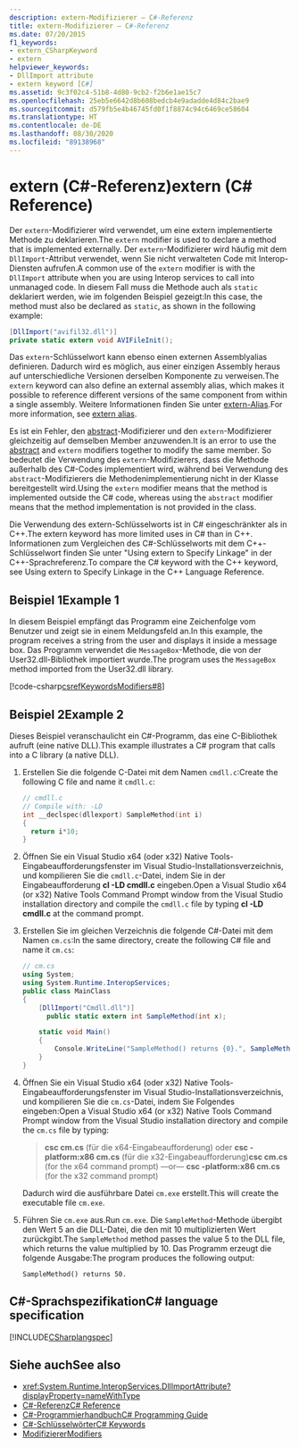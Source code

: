 ```yaml
---
description: extern-Modifizierer – C#-Referenz
title: extern-Modifizierer – C#-Referenz
ms.date: 07/20/2015
f1_keywords:
- extern_CSharpKeyword
- extern
helpviewer_keywords:
- DllImport attribute
- extern keyword [C#]
ms.assetid: 9c3f02c4-51b8-4d80-9cb2-f2b6e1ae15c7
ms.openlocfilehash: 25eb5e6642d8b608bedcb4e9adadde4d84c2bae9
ms.sourcegitcommit: d579fb5e4b46745fd0f1f8874c94c6469ce58604
ms.translationtype: HT
ms.contentlocale: de-DE
ms.lasthandoff: 08/30/2020
ms.locfileid: "89138968"
---
```

# <a name="extern-c-reference"></a><span data-ttu-id="03307-103">extern (C#-Referenz)</span><span class="sxs-lookup"><span data-stu-id="03307-103">extern (C# Reference)</span></span>

<span data-ttu-id="03307-104">Der `extern`-Modifizierer wird verwendet, um eine extern implementierte Methode zu deklarieren.</span><span class="sxs-lookup"><span data-stu-id="03307-104">The `extern` modifier is used to declare a method that is implemented externally.</span></span> <span data-ttu-id="03307-105">Der `extern`-Modifizierer wird häufig mit dem `DllImport`-Attribut verwendet, wenn Sie nicht verwalteten Code mit Interop-Diensten aufrufen.</span><span class="sxs-lookup"><span data-stu-id="03307-105">A common use of the `extern` modifier is with the `DllImport` attribute when you are using Interop services to call into unmanaged code.</span></span> <span data-ttu-id="03307-106">In diesem Fall muss die Methode auch als `static` deklariert werden, wie im folgenden Beispiel gezeigt:</span><span class="sxs-lookup"><span data-stu-id="03307-106">In this case, the method must also be declared as `static`, as shown in the following example:</span></span>

```csharp
[DllImport("avifil32.dll")]
private static extern void AVIFileInit();
```

<span data-ttu-id="03307-107">Das `extern`-Schlüsselwort kann ebenso einen externen Assemblyalias definieren. Dadurch wird es möglich, aus einer einzigen Assembly heraus auf unterschiedliche Versionen derselben Komponente zu verweisen.</span><span class="sxs-lookup"><span data-stu-id="03307-107">The `extern` keyword can also define an external assembly alias, which makes it possible to reference different versions of the same component from within a single assembly.</span></span> <span data-ttu-id="03307-108">Weitere Informationen finden Sie unter [extern-Alias](extern-alias.md).</span><span class="sxs-lookup"><span data-stu-id="03307-108">For more information, see [extern alias](extern-alias.md).</span></span>

<span data-ttu-id="03307-109">Es ist ein Fehler, den [abstract](abstract.md)-Modifizierer und den `extern`-Modifizierer gleichzeitig auf demselben Member anzuwenden.</span><span class="sxs-lookup"><span data-stu-id="03307-109">It is an error to use the [abstract](abstract.md) and `extern` modifiers together to modify the same member.</span></span> <span data-ttu-id="03307-110">So bedeutet die Verwendung des `extern`-Modifizierers, dass die Methode außerhalb des C#-Codes implementiert wird, während bei Verwendung des `abstract`-Modifizierers die Methodenimplementierung nicht in der Klasse bereitgestellt wird.</span><span class="sxs-lookup"><span data-stu-id="03307-110">Using the `extern` modifier means that the method is implemented outside the C# code, whereas using the `abstract` modifier means that the method implementation is not provided in the class.</span></span>

<span data-ttu-id="03307-111">Die Verwendung des extern-Schlüsselworts ist in C# eingeschränkter als in C++.</span><span class="sxs-lookup"><span data-stu-id="03307-111">The extern keyword has more limited uses in C# than in C++.</span></span> <span data-ttu-id="03307-112">Informationen zum Vergleichen des C#-Schlüsselworts mit dem C++-Schlüsselwort finden Sie unter "Using extern to Specify Linkage" in der C++-Sprachreferenz.</span><span class="sxs-lookup"><span data-stu-id="03307-112">To compare the C# keyword with the C++ keyword, see Using extern to Specify Linkage in the C++ Language Reference.</span></span>

## <a name="example-1"></a><span data-ttu-id="03307-113">Beispiel 1</span><span class="sxs-lookup"><span data-stu-id="03307-113">Example 1</span></span>

<span data-ttu-id="03307-114">In diesem Beispiel empfängt das Programm eine Zeichenfolge vom Benutzer und zeigt sie in einem Meldungsfeld an.</span><span class="sxs-lookup"><span data-stu-id="03307-114">In this example, the program receives a string from the user and displays it inside a message box.</span></span> <span data-ttu-id="03307-115">Das Programm verwendet die `MessageBox`-Methode, die von der User32.dll-Bibliothek importiert wurde.</span><span class="sxs-lookup"><span data-stu-id="03307-115">The program uses the `MessageBox` method imported from the User32.dll library.</span></span>

[!code-csharp[csrefKeywordsModifiers#8](~/samples/snippets/csharp/VS_Snippets_VBCSharp/csrefKeywordsModifiers/CS/csrefKeywordsModifiers.cs#8)]

## <a name="example-2"></a><span data-ttu-id="03307-116">Beispiel 2</span><span class="sxs-lookup"><span data-stu-id="03307-116">Example 2</span></span>

<span data-ttu-id="03307-117">Dieses Beispiel veranschaulicht ein C#-Programm, das eine C-Bibliothek aufruft (eine native DLL).</span><span class="sxs-lookup"><span data-stu-id="03307-117">This example illustrates a C# program that calls into a C library (a native DLL).</span></span>

1. <span data-ttu-id="03307-118">Erstellen Sie die folgende C-Datei mit dem Namen `cmdll.c`:</span><span class="sxs-lookup"><span data-stu-id="03307-118">Create the following C file and name it `cmdll.c`:</span></span>

    ```c
    // cmdll.c
    // Compile with: -LD
    int __declspec(dllexport) SampleMethod(int i)
    {
      return i*10;
    }
    ```

2. <span data-ttu-id="03307-119">Öffnen Sie ein Visual Studio x64 (oder x32) Native Tools-Eingabeaufforderungsfenster im Visual Studio-Installationsverzeichnis, und kompilieren Sie die `cmdll.c`-Datei, indem Sie in der Eingabeaufforderung **cl -LD cmdll.c** eingeben.</span><span class="sxs-lookup"><span data-stu-id="03307-119">Open a Visual Studio x64 (or x32) Native Tools Command Prompt window from the Visual Studio installation directory and compile the `cmdll.c` file by typing **cl -LD cmdll.c** at the command prompt.</span></span>

3. <span data-ttu-id="03307-120">Erstellen Sie im gleichen Verzeichnis die folgende C#-Datei mit dem Namen `cm.cs`:</span><span class="sxs-lookup"><span data-stu-id="03307-120">In the same directory, create the following C# file and name it `cm.cs`:</span></span>

    ```csharp
    // cm.cs
    using System;
    using System.Runtime.InteropServices;
    public class MainClass
    {
        [DllImport("Cmdll.dll")]
          public static extern int SampleMethod(int x);

        static void Main()
        {
            Console.WriteLine("SampleMethod() returns {0}.", SampleMethod(5));
        }
    }
    ```

4. <span data-ttu-id="03307-121">Öffnen Sie ein Visual Studio x64 (oder x32) Native Tools-Eingabeaufforderungsfenster im Visual Studio-Installationsverzeichnis, und kompilieren Sie die `cm.cs`-Datei, indem Sie Folgendes eingeben:</span><span class="sxs-lookup"><span data-stu-id="03307-121">Open a Visual Studio x64 (or x32) Native Tools Command Prompt window from the Visual Studio installation directory and compile the `cm.cs` file by typing:</span></span>

    > <span data-ttu-id="03307-122">**csc cm.cs** (für die x64-Eingabeaufforderung) oder **csc -platform:x86 cm.cs** (für die x32-Eingabeaufforderung)</span><span class="sxs-lookup"><span data-stu-id="03307-122">**csc cm.cs** (for the x64 command prompt) —or— **csc -platform:x86 cm.cs** (for the x32 command prompt)</span></span>

    <span data-ttu-id="03307-123">Dadurch wird die ausführbare Datei `cm.exe` erstellt.</span><span class="sxs-lookup"><span data-stu-id="03307-123">This will create the executable file `cm.exe`.</span></span>

5. <span data-ttu-id="03307-124">Führen Sie `cm.exe` aus.</span><span class="sxs-lookup"><span data-stu-id="03307-124">Run `cm.exe`.</span></span> <span data-ttu-id="03307-125">Die `SampleMethod`-Methode übergibt den Wert 5 an die DLL-Datei, die den mit 10 multiplizierten Wert zurückgibt.</span><span class="sxs-lookup"><span data-stu-id="03307-125">The `SampleMethod` method passes the value 5 to the DLL file, which returns the value multiplied by 10.</span></span>  <span data-ttu-id="03307-126">Das Programm erzeugt die folgende Ausgabe:</span><span class="sxs-lookup"><span data-stu-id="03307-126">The program produces the following output:</span></span>

    ```output
    SampleMethod() returns 50.
    ```

## <a name="c-language-specification"></a><span data-ttu-id="03307-127">C#-Sprachspezifikation</span><span class="sxs-lookup"><span data-stu-id="03307-127">C# language specification</span></span>

[!INCLUDE[CSharplangspec](~/includes/csharplangspec-md.md)]

## <a name="see-also"></a><span data-ttu-id="03307-128">Siehe auch</span><span class="sxs-lookup"><span data-stu-id="03307-128">See also</span></span>

- <xref:System.Runtime.InteropServices.DllImportAttribute?displayProperty=nameWithType>
- [<span data-ttu-id="03307-129">C#-Referenz</span><span class="sxs-lookup"><span data-stu-id="03307-129">C# Reference</span></span>](../index.md)
- [<span data-ttu-id="03307-130">C#-Programmierhandbuch</span><span class="sxs-lookup"><span data-stu-id="03307-130">C# Programming Guide</span></span>](../../programming-guide/index.md)
- [<span data-ttu-id="03307-131">C#-Schlüsselwörter</span><span class="sxs-lookup"><span data-stu-id="03307-131">C# Keywords</span></span>](index.md)
- [<span data-ttu-id="03307-132">Modifizierer</span><span class="sxs-lookup"><span data-stu-id="03307-132">Modifiers</span></span>](index.md)
